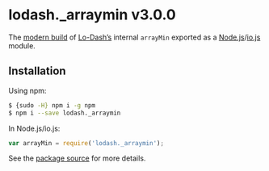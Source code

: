 # lodash._arraymin v3.0.0

The [modern build](https://github.com/lodash/lodash/wiki/Build-Differences) of [Lo-Dash’s](https://lodash.com/) internal `arrayMin` exported as a [Node.js](http://nodejs.org/)/[io.js](https://iojs.org/) module.

## Installation

Using npm:

```bash
$ {sudo -H} npm i -g npm
$ npm i --save lodash._arraymin
```

In Node.js/io.js:

```js
var arrayMin = require('lodash._arraymin');
```

See the [package source](https://github.com/lodash/lodash/blob/3.0.0-npm-packages/lodash._arraymin) for more details.
